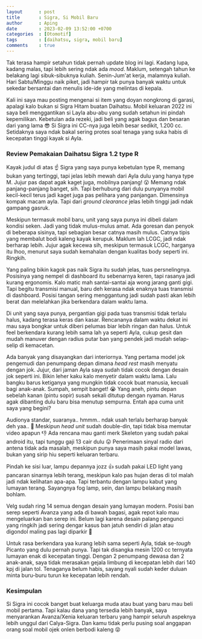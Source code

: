 ```yaml
---
layout      : post
title       : Sigra, Si Mobil Baru
author      : Aping
date        : 2023-02-09 13:52:00 +0700
categories  : [Otomotif]
tags        : [daihatsu, sigra, mobil baru]
comments    : true
---
```

Tak terasa hampir setahun tidak pernah update blog ini lagi. Kadang lupa, kadang malas, tapi lebih sering ndak ada *mood*. Maklum, setengah tahun ke belakang lagi sibuk-sibuknya kuliah. Senin-Jum'at kerja, malamnya kuliah. Hari Sabtu/Minggu naik piket, jadi hampir tak punya banyak waktu untuk sekedar bersantai dan menulis ide-ide yang melintas di kepala.

Kali ini saya mau posting mengenai si item yang doyan nongkrong di garasi, apalagi kalo bukan si Sigra Hitam buatan Daihatsu. Mobil keluaran 2022 ini saya beli menggantikan si Layla abu-abu yang sudah setahun ini pindah kepemilikan. Kebetulan ada rezeki, jadi beli yang agak bagus dan besaran dari yang lama 😎 Si Sigra ini CC-nya juga lebih besar sedikit, 1.200 cc. Setidaknya saya ndak bakal sering protes soal tenaga yang suka habis di kecepatan tinggi kayak si Ayla.

### Review Pemakaian Daihatsu Sigra 1.2 type R

Kayak judul di atas ☝️ Sigra yang saya punya kebetulan type R, memang bukan yang tertinggi, tapi jelas lebih mewah dari Ayla dulu yang hanya type M. Jujur pas dapat agak kaget juga, mobilnya panjang! 😮 Memang ndak panjang-panjang banget, sih. Tapi berhubung dari dulu punyanya mobil kecil-kecil terus jadi kaget juga pas pelihara yang panjangan. Dimensinya kompak macam ayla. Tapi dari *ground clearance* jelas lebih tinggi jadi ndak gampang gasruk.

Meskipun termasuk mobil baru, unit yang saya punya ini dibeli dalam kondisi seken. Jadi yang tidak mulus-mulus amat. Ada goresan dan penyok di beberapa sisinya, tapi sebagian besar catnya masih mulus. Catnya tipis yang membalut bodi kaleng kayak kerupuk. Maklum lah LCGC, jadi ndak berharap lebih. Jujur agak kecewa sih, meskipun termasuk LCGC, harganya itu lhoo, menurut saya sudah kemahalan dengan kualitas body seperti ini. Ringkih.

Yang paling bikin kagok pas naik Sigra itu sudah jelas, tuas persnelingnya. Posisinya yang nempel di dashboard itu sebenarnya keren, tapi rasanya jadi kurang ergonomis. Kalo matic mah santai-santai aja wong jarang ganti gigi. Tapi begitu transmisi manual, baru deh kerasa ndak enaknya tuas transmisi di dashboard. Posisi tangan sering menggantung jadi sudah pasti akan lebih berat dan melelahkan jika berkendara dalam waktu lama.

Di unit yang saya punya, pergantian gigi pada tuas transmisi tidak terlalu halus, kadang terasa keras dan kasar. Rencananya dalam waktu dekat ini mau saya bongkar untuk diberi pelumas biar lebih ringan dan halus. Untuk feel berkendara kurang lebih sama lah ya seperti Ayla, cukup gesit dan mudah manuver dengan radius putar ban yang pendek jadi mudah selap-selip di kemacetan.

Ada banyak yang disayangkan dari interiornya. Yang pertama model jok pengemudi dan penumpang depan dimana *head rest* masih menyatu dengan jok. Jujur, dari jaman Ayla saya sudah tidak cocok dengan desain jok seperti ini. Bikin leher kaku kalo menyetir dalam waktu lama. Lalu bangku barus ketiganya yang mungkin tidak cocok buat manusia, kecuali bagi anak-anak. Sumpah, sempit banget! 😭 Yang aneh, pintu depan sebelah kanan (pintu sopir) susah sekali ditutup dengan nyaman. Harus agak dibanting dulu baru bisa menutup sempurna. Entah apa cuma unit saya yang begini?

Audionya standar, suaranya.. hmmm.. ndak usah terlalu berharap banyak deh yaa.. 🤭 Meskipun *head unit* sudah double-din, tapi tidak bisa memutar video apapun 👎 Ada rencana mau ganti merk Skeleton yang sudah pakai android itu, tapi tunggu gaji 13 cair dulu 😛 Penerimaan sinyal radio dari antena tidak ada masalah, meskipun punya saya masih pakai model lawas, bukan yang sirip hiu seperti keluaran terbaru.

Pindah ke sisi luar, lampu depannya jozz 👍 sudah pakai LED light yang pancaran sinarnya lebih terang, meskipun kalo pas hujan deras di tol malah jadi ndak kelihatan apa-apa. Tapi terbantu dengan lampu kabut yang lumayan terang. Sayangnya fog lamp, sein, dan lampu belakang masih bohlam.

Velg sudah ring 14 semua dengan desain yang lumayan modern. Posisi ban serep seperti Avanza yang ada di bawah bagasi, agak repot kalo mau mengeluarkan ban serep ini. Belum lagi karena desain palang pengunci yang ringkih jadi sering dengar kasus ban jatuh sendiri di jalan atau digondol maling pas lagi diparkir 🥶

Untuk rasa berkendara yaa kurang lebih sama seperti Ayla, tidak se-*tough* Picanto yang dulu pernah punya. Tapi tak disangka mesin 1200 cc ternyata lumayan enak di kecepatan tinggi. Dengan 2 penumpang dewasa dan 2 anak-anak, saya tidak merasakan gejala limbung di kecepatan lebih dari 140 kpj di jalan tol. Tenaganya belum habis, sayang nyali sudah keder duluan minta buru-buru turun ke kecepatan lebih rendah.

### Kesimpulan

Si Sigra ini cocok banget buat keluarga muda atau buat yang baru mau beli mobil pertama. Tapi kalau dana yang tersedia lebih banyak, saya menyarankan Avanza/Xenia keluaran terbaru yang hampir seluruh aspeknya lebih unggul dari Calya-Sigra. Dan kamu tidak perlu pusing soal anggapan orang soal mobil ojek onlen berbodi kaleng 😝